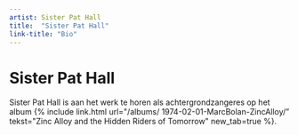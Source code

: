 ```yaml
---
artist: Sister Pat Hall
title:  "Sister Pat Hall"
link-title: "Bio"
---
```


# Sister Pat Hall

Sister Pat Hall is aan het werk te horen als achtergrondzangeres op het album {% include link.html url="/albums/ 1974-02-01-MarcBolan-ZincAlloy/” tekst="Zinc Alloy and the Hidden Riders of Tomorrow" new_tab=true %}.
